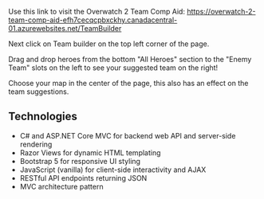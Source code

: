 Use this link to visit the Overwatch 2 Team Comp Aid: https://overwatch-2-team-comp-aid-efh7cecqcpbxckhy.canadacentral-01.azurewebsites.net/TeamBuilder

Next click on Team builder on the top left corner of the page.

Drag and drop heroes from the bottom "All Heroes" section to the "Enemy Team" slots on the left to see your suggested team on the right!

Choose your map in the center of the page, this also has an effect on the team suggestions.



## Technologies

- C# and ASP.NET Core MVC for backend web API and server-side rendering
- Razor Views for dynamic HTML templating
- Bootstrap 5 for responsive UI styling
- JavaScript (vanilla) for client-side interactivity and AJAX
- RESTful API endpoints returning JSON
- MVC architecture pattern
